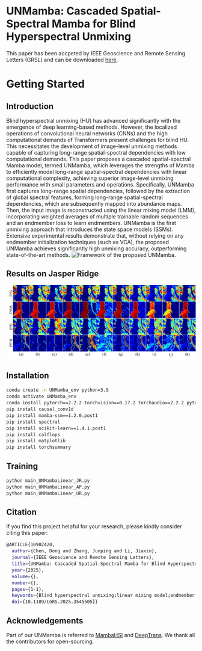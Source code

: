 # UNMamba: Cascaded Spatial-Spectral Mamba for Blind Hyperspectral Unmixing
This paper has been accpeted by IEEE Geoscience and Remote Sensing Letters (GRSL) and can be downloaded [here](https://ieeexplore.ieee.org/document/10902420).
# Getting Started

## Introduction
Blind hyperspectral unmixing (HU) has advanced significantly with the emergence of deep learning-based methods. However, the localized operations of convolutional neural networks (CNNs) and the high computational demands of Transformers present challenges for blind HU. This necessitates the development of image-level unmixing methods capable of capturing long-range spatial-spectral dependencies with low computational demands. This paper proposes a cascaded spatial-spectral Mamba model, termed UNMamba, which leverages the strengths of Mamba to efficiently model long-range spatial-spectral dependencies with linear computational complexity, achieving superior image-level unmixing performance with small parameters and operations.
Specifically, UNMamba first captures long-range spatial dependencies, followed by the extraction of global spectral features, forming long-range spatial-spectral dependencies, which are subsequently mapped into abundance maps. Then, the input image is reconstructed using the linear mixing model (LMM), incorporating weighted averages of multiple trainable random sequences and an endmember loss to learn endmembers. UNMamba is the first unmixing approach that introduces the state space models (SSMs). Extensive experimental results demonstrate that, without relying on any endmember initialization techniques (such as VCA), the proposed UNMamba achieves significantly high unmixing accuracy, outperforming state-of-the-art methods.
![Framework of the proposed UNMamba.](figs/framework.png)

## Results on Jasper Ridge
![Estimated abundances on the Jasper Ridge dataset. (a)-(k) GT, FCLSU, SNMF-Net, DAEU, SIDAEU, MLAEM, DeepTrans, MLM-1DAE, A2SN, A2SAN and UNMamba.](figs/JR_abun_small_new.png)


## Installation

```bash
conda create -n UNMamba_env python=3.9
conda activate UNMamba_env
conda install pytorch==2.2.2 torchvision==0.17.2 torchaudio==2.2.2 pytorch-cuda=12.1 -c pytorch -c nvidia
pip install causal_conv1d
pip install mamba-ssm==1.2.0.post1
pip install spectral
pip install scikit-learn==1.4.1.post1
pip install calflops
pip install matplotlib
pip install torchsummary
```

## Training
```bash
python main_UNMambaLinear_JR.py
python main_UNMambaLinear_AP.py
python main_UNMambaLinear_UR.py
```


## Citation
If you find this project helpful for your research, please kindly consider citing this paper:
```bash
@ARTICLE{10902420,
  author={Chen, Dong and Zhang, Junping and Li, Jiaxin},
  journal={IEEE Geoscience and Remote Sensing Letters}, 
  title={UNMamba: Cascaded Spatial-Spectral Mamba for Blind Hyperspectral Unmixing}, 
  year={2025},
  volume={},
  number={},
  pages={1-1},
  keywords={Blind hyperspectral unmixing;linear mixing model;endmember loss;mamba;state space model},
  doi={10.1109/LGRS.2025.3545505}}
```
## Acknowledgements
Part of our UNMamba is referred to [MambaHSI](https://github.com/li-yapeng/MambaHSI) and [DeepTrans](https://github.com/preetam22n/DeepTrans-HSU). We thank all the contributors for open-sourcing.

